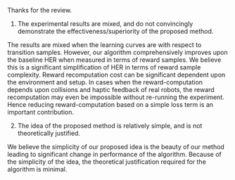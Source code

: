 Thanks for the review.

1. The experimental results are mixed, and do not convincingly demonstrate the
   effectiveness/superiority of the proposed method.

The results are mixed when the learning curves are with respect to transition
samples. However, our algorithm comprehensively improves upon the baseline HER
when measured in terms of reward samples. We believe this is a significant
simplification of HER in terms of reward sample complexity. Reward recomputation
cost can be significant dependent upon the environment and setup. In cases when
the reward-computation depends upon collisions and haptic feedback of real
robots, the reward recomputation may even be impossible without re-running the
experiment. Hence reducing reward-computation based on a simple loss term is an
important contribution.


2. The idea of the proposed method is relatively simple, and is not theoretically justified.

We believe the simplicity of our proposed idea is the beauty of our method leading to significant change in performance of the algorithm.
Because of the simplicity of the idea, the theoretical justification required for the algorithm is minimal.
   

